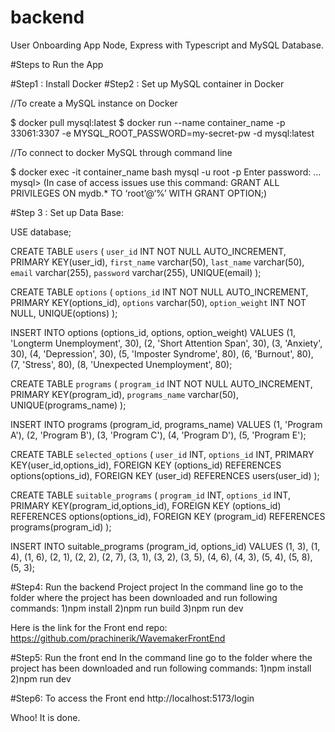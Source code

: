 # backend
User Onboarding App Node, Express with Typescript and MySQL Database.

#Steps to Run the App

#Step1 : Install Docker
#Step2 : Set up MySQL container in Docker

//To create a MySQL instance on Docker

$ docker pull mysql:latest
$ docker run --name container_name -p 33061:3307 -e MYSQL_ROOT_PASSWORD=my-secret-pw -d mysql:latest

//To connect to docker MySQL through command line

$ docker exec -it container_name bash
mysql -u root -p
Enter password: ...
mysql>
(In case of access issues use this command: GRANT ALL PRIVILEGES ON mydb.* TO ‘root’@‘%’ WITH GRANT OPTION;)

#Step 3 : Set up Data Base:
<These queries should be run in this exact order>

USE database;

CREATE TABLE `users` (
   `user_id` INT NOT NULL AUTO_INCREMENT,
    PRIMARY KEY(user_id),
    `first_name` varchar(50),
    `last_name` varchar(50),
	`email` varchar(255),
    `password` varchar(255),
	UNIQUE(email)
);

CREATE TABLE `options` (
   `options_id` INT NOT NULL AUTO_INCREMENT,
    PRIMARY KEY(options_id),
    `options` varchar(50),
    `option_weight` INT NOT NULL,
	UNIQUE(options)
);

INSERT INTO options (options_id, options, option_weight)
VALUES (1, 'Longterm Unemployment', 30),
 (2, 'Short Attention Span', 30),
 (3, 'Anxiety', 30),
 (4, 'Depression', 30),
 (5, 'Imposter Syndrome', 80),
 (6, 'Burnout', 80),
 (7, 'Stress', 80),
 (8, 'Unexpected Unemployment', 80);

CREATE TABLE `programs` (
   `program_id` INT NOT NULL AUTO_INCREMENT,
    PRIMARY KEY(program_id),
   `programs_name` varchar(50),
	UNIQUE(programs_name)
);

INSERT INTO programs (program_id, programs_name)
VALUES (1, 'Program A'),
 (2, 'Program B'),
 (3, 'Program C'),
 (4, 'Program D'),
 (5, 'Program E');



CREATE TABLE `selected_options` (
   `user_id` INT,
   `options_id` INT,
	PRIMARY KEY(user_id,options_id),
    FOREIGN KEY (options_id) REFERENCES options(options_id),
    FOREIGN KEY (user_id) REFERENCES users(user_id)
);

CREATE TABLE `suitable_programs` (
   `program_id` INT,
   `options_id` INT,
	PRIMARY KEY(program_id,options_id),
    FOREIGN KEY (options_id) REFERENCES options(options_id),
    FOREIGN KEY (program_id) REFERENCES programs(program_id)
);

INSERT INTO suitable_programs (program_id, options_id) VALUES (1, 3),
 (1, 4),
(1, 6),
(2, 1),
(2, 2),
(2, 7),
(3, 1),
(3, 2),
(3, 5),
(4, 6),
(4, 3),
(5, 4),
(5, 8),
(5, 3);
 
#Step4: Run the backend Project project
In the command line go to the folder where the project has been downloaded and run following commands:
1)npm install
2)npm run build
3)npm run dev

Here is the link for the Front end repo: https://github.com/prachinerik/WavemakerFrontEnd

#Step5: Run the front end
In the command line go to the folder where the project has been downloaded and run following commands:
1)npm install
2)npm run dev

#Step6: To access the Front end
http://localhost:5173/login

Whoo! It is done.



